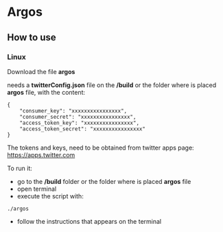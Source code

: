 # Argos

## How to use

### Linux

Download the file **argos**

needs a **twitterConfig.json** file on the **/build** or the folder where is placed **argos** file, with the content:
```
{
    "consumer_key": "xxxxxxxxxxxxxxxx",
    "consumer_secret": "xxxxxxxxxxxxxxxx",
    "access_token_key": "xxxxxxxxxxxxxxxx",
    "access_token_secret": "xxxxxxxxxxxxxxxx"
}

```
The tokens and keys, need to be obtained from twitter apps page: https://apps.twitter.com


To run it:

- go to the **/build** folder or the folder where is placed **argos** file
- open terminal
- execute the script with:

```
./argos
```
- follow the instructions that appears on the terminal
